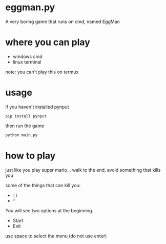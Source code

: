 # eggman.py
A very boring game that runs on cmd, named EggMan
# where you can play
- windows cmd
- linux terminal

note: you can't play this on termux
# usage
if you haven't installed pynput
```shell
pip install pynput
```
then run the game
```python
python main.py
```
# how to play
just like you play super mario...
walk to the end, avoid something that kills you

some of the things that can kill you:
- `[]`
- `^`

You will see two options at the beginning...
- Start
- Exit

use space to select the menu (do not use enter)
